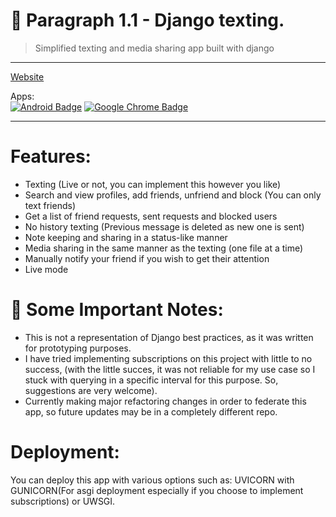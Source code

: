 # 📠 Paragraph 1.1 - Django texting.
> Simplified texting and media sharing app built with django

---

[Website](https://myparagraph.space)

Apps:
<br>
[![Android Badge](https://img.shields.io/badge/Android-3DDC84?logo=android&logoColor=fff&style=flat-square)](https://github.com/coleblvck/paragraph-for-android)
[![Google Chrome Badge](https://img.shields.io/badge/Google%20Chrome-4285F4?logo=googlechrome&logoColor=fff&style=flat-square)](https://web.myparagraph.space)

---

# Features:

- Texting (Live or not, you can implement this however you like)
- Search and view profiles, add friends, unfriend and block (You can only text friends)
- Get a list of friend requests, sent requests and blocked users
- No history texting (Previous message is deleted as new one is sent)
- Note keeping and sharing in a status-like manner
- Media sharing in the same manner as the texting (one file at a time)
- Manually notify your friend if you wish to get their attention
- Live mode


# 📓 Some Important Notes:

- This is not a representation of Django best practices, as it was written for prototyping purposes.
- I have tried implementing subscriptions on this project with little to no success, (with the little succes, it was not reliable for my use case so I stuck with querying in a specific interval for this purpose. So, suggestions are very welcome).
- Currently making major refactoring changes in order to federate this app, so future updates may be in a completely different repo.


# Deployment:

You can deploy this app with various options such as: UVICORN with GUNICORN(For asgi deployment especially if you choose to implement subscriptions) or UWSGI.
